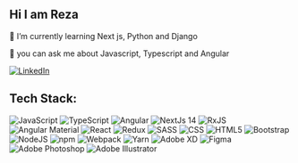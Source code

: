 ## Hi I am Reza

🌱 I’m currently learning Next js, Python and Django

💬 you can ask me about Javascript, Typescript and Angular

[![LinkedIn](https://img.shields.io/badge/LinkedIn-%230077B5.svg?logo=linkedin&logoColor=white)](https://www.linkedin.com/in/reza-asadollahi) 


## Tech Stack:
![JavaScript](https://img.shields.io/badge/javascript-%23323330.svg?style=flat-square&logo=javascript&logoColor=%23F7DF1E)     ![TypeScript](https://img.shields.io/badge/typescript-%23007ACC.svg?style=flat-square&logo=typescript&logoColor=white)     ![Angular](https://img.shields.io/badge/angular-dd1b16.svg?style=flat-square&logo=angular&logoColor=white)     ![NextJs 14](https://img.shields.io/badge/next.js-000000?style=for-the-badge&logo=nextdotjs&logoColor=white)     ![RxJS](https://img.shields.io/badge/RxJS-ff0090.svg?style=flat-square&logo=reactivex&logoColor=white)     ![Angular Material](https://img.shields.io/badge/Material_UI-ffa726.svg?style=flat-square&logo=monero&logoColor=white)     ![React](https://img.shields.io/badge/react-%2320232a.svg?style=flat-square&logo=react&logoColor=%2361DAFB)      ![Redux](https://img.shields.io/badge/redux-%23593d88.svg?style=flat-square&logo=redux&logoColor=white)
![SASS](https://img.shields.io/badge/SASS-hotpink.svg?style=flat-square&logo=SASS&logoColor=white)     ![CSS](https://img.shields.io/badge/CSS-%231572B6.svg?style=flat-square&logo=css3&logoColor=white)     ![HTML5](https://img.shields.io/badge/html5-%23E34F26.svg?style=flat-square&logo=html5&logoColor=white)      ![Bootstrap](https://img.shields.io/badge/Bootstrap-%23593d88.svg?style=flat-square&logo=Bootstrap&logoColor=white)
![NodeJS](https://img.shields.io/badge/node.js-6DA55F?style=flat-square&logo=node.js&logoColor=white)     ![npm](https://img.shields.io/badge/npm-cc3534?style=flat-square&logo=npm&logoColor=white)     ![Webpack](https://img.shields.io/badge/webpack-%238DD6F9.svg?style=flat-square&logo=webpack&logoColor=black)      ![Yarn](https://img.shields.io/badge/yarn-%232C8EBB.svg?style=flat-square&logo=yarn&logoColor=white)
![Adobe XD](https://img.shields.io/badge/Adobe%20XD-470137?style=flat-square&logo=Adobe%20XD&logoColor=#FF61F6)      ![Figma](https://img.shields.io/badge/figma-%23F24E1E.svg?style=flat-square&logo=figma&logoColor=white)      ![Adobe Photoshop](https://img.shields.io/badge/Adobe%20Photoshop-08253C?style=flat-square&logo=Adobe%20Photoshop&logoColor=37ABFF)      ![Adobe Illustrator](https://img.shields.io/badge/Adobe%20Illustrator-2D1A08?style=flat-square&logo=Adobe%20Illustrator&logoColor=ff8008)


